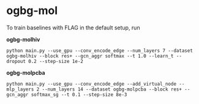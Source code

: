# ogbg-mol

To train baselines with FLAG in the default setup, run

**ogbg-molhiv**

	python main.py --use_gpu --conv_encode_edge --num_layers 7 --dataset ogbg-molhiv --block res+ --gcn_aggr softmax --t 1.0 --learn_t --dropout 0.2 --step-size 1e-2
	
**ogbg-molpcba**

	python main.py --use_gpu --conv_encode_edge --add_virtual_node --mlp_layers 2 --num_layers 14 --dataset ogbg-molpcba --block res+ --gcn_aggr softmax_sg --t 0.1 --step-size 8e-3

